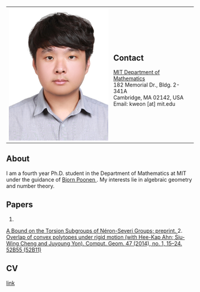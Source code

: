 <table border="0px" cellspacing="0px" cellpadding="0px">
    <td>
        <img src="pics/Pic_02.jpg?raw=true" width="280px" />
    </td>
    <td>
        <h2>Contact</h2>
        <a href="http://math.mit.edu/index.php">
            MIT Department of Mathematics </a><br/>
        182 Memorial Dr., Bldg. 2-341A <br/>
        Cambridge, MA 02142, USA <br/>
Email: kweon [at] mit.edu
    </td>
</table>

## About
I am a fourth year Ph.D. student in the Department of Mathematics at MIT under the guidance of 
<a href="http://www-math.mit.edu/~poonen/">
    Bjorn Poonen
</a>
. My interests lie in algebraic geometry and number theory.

## Papers
1.
<a href="https://arxiv.org/pdf/1902.02753.pdf">
A Bound on the Torsion Subgroups of Néron-Severi Groups; preprint.
</a>
2.
<a href="https://www.sciencedirect.com/science/article/pii/S0925772113000941">
Overlap of convex polytopes under rigid motion (with Hee-Kap Ahn; Siu-Wing Cheng and Juyoung Yon). Comput. Geom. 47 (2014), no. 1, 15–24. 52B55 (52B11)
</a>

## CV
[link](https://github.com/kweon7182/kweon7182.github.io/raw/master/files/CV.pdf)
